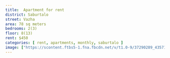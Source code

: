 ```yaml
---
title:  Apartment for rent
district: Saburtalo
street: Vazha
area: 78 sq meters
bedrooms: 2(3)
floor: 8(13)
rent: $450
categories: [ rent, apartments, monthly, saburtalo ]
image: ["https://scontent.ftbs5-1.fna.fbcdn.net/v/t1.0-9/37290289_435712030241800_4974877433753763840_n.jpg?_nc_cat=0&oh=47c2748fc52d6e4c1bde4af6e1c7c064&oe=5BD01240", "https://scontent.ftbs5-1.fna.fbcdn.net/v/t1.0-9/37576995_435712073575129_3384946228004388864_n.jpg?_nc_cat=0&oh=6535db1e41c8e44797ecfa252d89f41f&oe=5BD0BF79", "https://scontent.ftbs5-1.fna.fbcdn.net/v/t1.0-9/37349399_435712113575125_1384223390625169408_n.jpg?_nc_cat=0&oh=547d40559e29081df89cd792b3f9f0c3&oe=5BD12A4E", "https://scontent.ftbs5-1.fna.fbcdn.net/v/t1.0-9/37344157_435712160241787_6098390983752286208_n.jpg?_nc_cat=0&oh=c56d58b7fb8ba9f95edd03a98f40e94a&oe=5BE4DCB6"]
---
```

